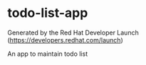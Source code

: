 # todo-list-app
Generated by the Red Hat Developer Launch (https://developers.redhat.com/launch)

An app to maintain todo list
